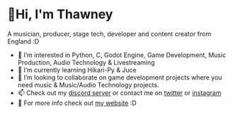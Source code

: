 # 👋Hi, I'm Thawney
A musician, producer, stage tech, developer and content creator from England :D
- 👀 I’m interested in Python, C, Godot Engine, Game Development, Music Production, Audio Technology & Livestreaming
- 🌱 I’m currently learning Hikari-Py & Juce
- 💞️ I’m looking to collaborate on game development projects where you need music & Music/Audio Technology projects.
- 📫 Check out my [discord server](https://dsc.gg/thawney) or contact me on [twitter](https://twitter.com/_thawney) or [instagram](https://instagram.com/_thawney)
- 🔗 For more info check out [my website](https://thawney.com/) :D
